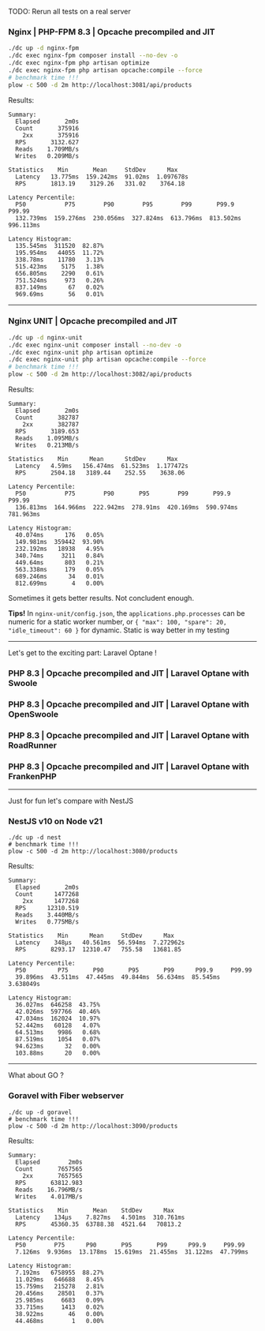 
TODO: Rerun all tests on a real server


### Nginx | PHP-FPM 8.3 | Opcache precompiled and JIT

```bash
./dc up -d nginx-fpm
./dc exec nginx-fpm composer install --no-dev -o
./dc exec nginx-fpm php artisan optimize
./dc exec nginx-fpm php artisan opcache:compile --force
# benchmark time !!!
plow -c 500 -d 2m http://localhost:3081/api/products
```

Results:
```
Summary:
  Elapsed       2m0s
  Count       375916
    2xx       375916
  RPS       3132.627
  Reads    1.709MB/s
  Writes   0.209MB/s

Statistics    Min       Mean     StdDev      Max   
  Latency   13.775ms  159.242ms  91.02ms  1.097678s
  RPS       1813.19    3129.26   331.02    3764.18 

Latency Percentile:
  P50           P75        P90        P95        P99       P99.9     P99.99  
  132.739ms  159.276ms  230.056ms  327.824ms  613.796ms  813.502ms  996.113ms

Latency Histogram:
  135.545ms  311520  82.87%
  195.954ms   44055  11.72%
  338.78ms    11780   3.13%
  515.423ms    5175   1.38%
  656.805ms    2290   0.61%
  751.524ms     973   0.26%
  837.149ms      67   0.02%
  969.69ms       56   0.01%
```

---

### Nginx UNIT | Opcache precompiled and JIT

```bash
./dc up -d nginx-unit
./dc exec nginx-unit composer install --no-dev -o
./dc exec nginx-unit php artisan optimize
./dc exec nginx-unit php artisan opcache:compile --force
# benchmark time !!!
plow -c 500 -d 2m http://localhost:3082/api/products
```

Results:
```
Summary:
  Elapsed       2m0s
  Count       382787
    2xx       382787
  RPS       3189.653
  Reads    1.095MB/s
  Writes   0.213MB/s

Statistics    Min      Mean      StdDev      Max   
  Latency   4.59ms   156.474ms  61.523ms  1.177472s
  RPS       2504.18   3189.44    252.55    3638.06 

Latency Percentile:
  P50           P75        P90       P95        P99       P99.9     P99.99  
  136.813ms  164.966ms  222.942ms  278.91ms  420.169ms  590.974ms  781.963ms

Latency Histogram:
  40.074ms      176   0.05%
  149.981ms  359442  93.90%
  232.192ms   18938   4.95%
  340.74ms     3211   0.84%
  449.64ms      803   0.21%
  563.338ms     179   0.05%
  689.246ms      34   0.01%
  812.699ms       4   0.00%
```

Sometimes it gets better results. Not concludent enough.

**Tips!** In `nginx-unit/config.json`, the `applications.php.processes` can be numeric for a static worker number, or `{ "max": 100, "spare": 20, "idle_timeout": 60 }` for dynamic. Static is way better in my testing

---

Let's get to the exciting part: Laravel Optane !

### PHP 8.3 | Opcache precompiled and JIT | Laravel Optane with Swoole

### PHP 8.3 | Opcache precompiled and JIT | Laravel Optane with OpenSwoole

### PHP 8.3 | Opcache precompiled and JIT | Laravel Optane with RoadRunner

### PHP 8.3 | Opcache precompiled and JIT | Laravel Optane with FrankenPHP

---

Just for fun let's compare with NestJS

### NestJS v10 on Node v21

```
./dc up -d nest
# benchmark time !!!
plow -c 500 -d 2m http://localhost:3080/products
```

Results:
```
Summary:
  Elapsed       2m0s
  Count      1477268
    2xx      1477268
  RPS      12310.519
  Reads    3.440MB/s
  Writes   0.775MB/s

Statistics    Min      Mean     StdDev      Max   
  Latency    348µs   40.561ms  56.594ms  7.272962s
  RPS       8293.17  12310.47   755.58   13681.85 

Latency Percentile:
  P50         P75       P90       P95       P99      P99.9     P99.99  
  39.896ms  43.511ms  47.445ms  49.844ms  56.634ms  85.545ms  3.638049s

Latency Histogram:
  36.027ms  646258  43.75%
  42.026ms  597766  40.46%
  47.034ms  162024  10.97%
  52.442ms   60128   4.07%
  64.513ms    9986   0.68%
  87.519ms    1054   0.07%
  94.623ms      32   0.00%
  103.88ms      20   0.00%
```

---

What about GO ?

### Goravel with Fiber webserver

```
./dc up -d goravel
# benchmark time !!!
plow -c 500 -d 2m http://localhost:3090/products
```

Results:
```
Summary:
  Elapsed        2m0s
  Count       7657565
    2xx       7657565
  RPS       63812.983
  Reads    16.796MB/s
  Writes    4.017MB/s

Statistics    Min       Mean    StdDev      Max   
  Latency    134µs    7.827ms   4.501ms  310.761ms
  RPS       45360.35  63788.38  4521.64   70813.2 

Latency Percentile:
  P50        P75      P90       P95       P99      P99.9     P99.99 
  7.126ms  9.936ms  13.178ms  15.619ms  21.455ms  31.122ms  47.799ms

Latency Histogram:
  7.192ms   6758955  88.27%
  11.029ms   646688   8.45%
  15.759ms   215278   2.81%
  20.456ms    28501   0.37%
  25.985ms     6683   0.09%
  33.715ms     1413   0.02%
  38.922ms       46   0.00%
  44.468ms        1   0.00%
```
